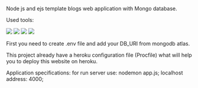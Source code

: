 Node js and ejs template blogs web application with Mongo database.

Used tools: 
  <div style={{display:"bock"}}></div>
  <img src="https://img.shields.io/badge/node.js-%23339933.svg?&style=for-the-badge&logo=node.js&logoColor=white" />
  <img src="https://img.shields.io/badge/express-%23000000.svg?&style=for-the-badge&logo=express&logoColor=white" />
  <img src="https://img.shields.io/badge/ejs-%23002E5F.svg?&style=for-the-badge&logo=nfc&logoColor=white" />
  <img src="https://img.shields.io/badge/mongodb-%2347A248.svg?&style=for-the-badge&logo=mongodb&logoColor=white" />

First you need to create .env file and add your DB_URI from mongodb atlas.

This project already have a heroku configuration file (Procfile) what will help you to deploy this website on heroku.

Application specifications:
  for run server use: nodemon app.js;
  localhost address: 4000;
  

